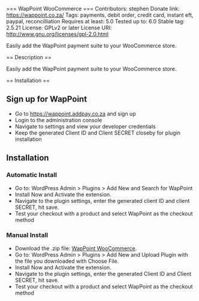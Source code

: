 === WapPoint WooCommerce ===
Contributors: stephen
Donate link: https://wappoint.co.za/
Tags: payments, debit order, credit card, instant eft, paypal, reconcilliation
Requires at least: 5.0
Tested up to: 6.0
Stable tag: 2.5.21
License: GPLv2 or later
License URI: http://www.gnu.org/licenses/gpl-2.0.html

Easily add the WapPoint payment suite to your WooCommerce store.

== Description ==

Easily add the WapPoint payment suite to your WooCommerce store.

== Installation ==

## Sign up for WapPoint
- Go to https://wappoint.addpay.co.za and sign up
- Login to the administration console
- Navigate to settings and view your developer credentials
- Keep the generated Client ID and Client SECRET closeby for plugin installation

## Installation

### Automatic Install
- Go to: WordPress Admin > Plugins > Add New and Search for WapPoint
- Install Now and Activate the extension.
- Navigate to the plugin settings, enter the generated client ID and client SECRET, hit save.
- Test your checkout with a product and select WapPoint as the checkout method

### Manual Install
- Download the .zip file: [WapPoint WooCommerce](https://github.com/AddPay/woo_wappoint_gateway/archive/refs/heads/main.zip).
- Go to: WordPress Admin > Plugins > Add New and Upload Plugin with the file you downloaded with Choose File.
- Install Now and Activate the extension.
- Navigate to the plugin settings, enter the generated Client ID and Client SECRET, hit save.
- Test your checkout with a product and select WapPoint as the checkout method
